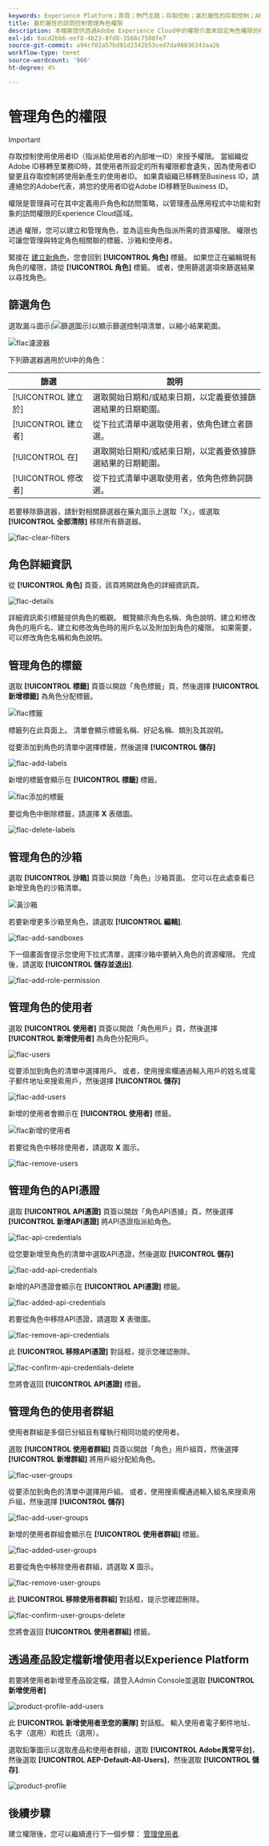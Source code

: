 ```yaml
---
keywords: Experience Platform；首頁；熱門主題；存取控制；基於屬性的存取控制；ABAC
title: 基於屬性的訪問控制管理角色權限
description: 本檔案提供透過Adobe Experience Cloud中的權限介面來設定角色權限的相關資訊
exl-id: 8acd2bb6-eef8-4b23-8fd8-3566c7508fe7
source-git-commit: a94cf02a57bd91d2342b53ced7da98836343aa2b
workflow-type: tm+mt
source-wordcount: '966'
ht-degree: 4%

---
```


# 管理角色的權限

>[!IMPORTANT]
>
>存取控制使用使用者ID（指派給使用者的內部唯一ID）來授予權限。 當組織從Adobe ID移轉至業務ID時，其使用者所設定的所有權限都會遺失，因為使用者ID變更且存取控制將使用新產生的使用者ID。 如果貴組織已移轉至Business ID，請連絡您的Adobe代表，將您的使用者ID從Adobe ID移轉至Business ID。

權限是管理員可在其中定義用戶角色和訪問策略，以管理產品應用程式中功能和對象的訪問權限的Experience Cloud區域。

透過 權限，您可以建立和管理角色，並為這些角色指派所需的資源權限。 權限也可讓您管理與特定角色相關聯的標籤、沙箱和使用者。

緊接在 [建立新角色](#create-a-new-role)，您會回到 **[!UICONTROL 角色]** 標籤。 如果您正在編輯現有角色的權限，請從 **[!UICONTROL 角色]** 標籤。 或者，使用篩選選項來篩選結果以尋找角色。

## 篩選角色

選取漏斗圖示(![篩選圖示](../../images/icon.png))以顯示篩選控制項清單，以縮小結果範圍。

![flac濾波器](../../images/flac-ui/flac-filters.png)

下列篩選器適用於UI中的角色：

| 篩選 | 說明 |
| --- | --- |
| [!UICONTROL 建立於] | 選取開始日期和/或結束日期，以定義要依據篩選結果的日期範圍。 |
| [!UICONTROL 建立者] | 從下拉式清單中選取使用者，依角色建立者篩選。 |
| [!UICONTROL 在] | 選取開始日期和/或結束日期，以定義要依據篩選結果的日期範圍。 |
| [!UICONTROL 修改者] | 從下拉式清單中選取使用者，依角色修飾詞篩選。 |

若要移除篩選器，請針對相關篩選器在藥丸圖示上選取「X」，或選取 **[!UICONTROL 全部清除]** 移除所有篩選器。

![flac-clear-filters](../../images/flac-ui/flac-clear-filters.png)

## 角色詳細資訊

從 **[!UICONTROL 角色]** 頁簽，該頁將開啟角色的詳細資訊頁。

![flac-details](../../images/flac-ui/flac-details.png)

詳細資訊索引標籤提供角色的概觀。 概覽顯示角色名稱、角色說明、建立和修改角色的用戶名、建立和修改角色時的用戶名以及附加到角色的權限。 如果需要，可以修改角色名稱和角色說明。

## 管理角色的標籤

選取 **[!UICONTROL 標籤]** 頁簽以開啟「角色標籤」頁，然後選擇 **[!UICONTROL 新增標籤]** 為角色分配標籤。

![flac標籤](../../images/flac-ui/flac-labels.png)

標籤列在此頁面上。 清單會顯示標籤名稱、好記名稱、類別及其說明。

從要添加到角色的清單中選擇標籤，然後選擇 **[!UICONTROL 儲存]**

![flac-add-labels](../../images/flac-ui/flac-add-labels.png)

新增的標籤會顯示在 **[!UICONTROL 標籤]** 標籤。

![flac添加的標籤](../../images/flac-ui/flac-added-labels.png)

要從角色中刪除標籤，請選擇 **X** 表徵圖。

![flac-delete-labels](../../images/flac-ui/flac-delete-labels.png)

## 管理角色的沙箱

選取 **[!UICONTROL 沙箱]** 頁簽以開啟「角色」沙箱頁面。 您可以在此處查看已新增至角色的沙箱清單。

![黃沙箱](../../images/flac-ui/flac-sandboxes.png)

若要新增更多沙箱至角色，請選取 **[!UICONTROL 編輯]**.

![flac-add-sandboxes](../../images/flac-ui/flac-add-sandboxes.png)

下一個畫面會提示您使用下拉式清單，選擇沙箱中要納入角色的資源權限。 完成後，請選取 **[!UICONTROL 儲存並退出]**.

![flac-add-role-permission](../../images/flac-ui/flac-add-role-permission.png)

## 管理角色的使用者

選取 **[!UICONTROL 使用者]** 頁簽以開啟「角色用戶」頁，然後選擇 **[!UICONTROL 新增使用者]** 為角色分配用戶。

![flac-users](../../images/flac-ui/flac-users.png)

從要添加到角色的清單中選擇用戶。 或者，使用搜索欄通過輸入用戶的姓名或電子郵件地址來搜索用戶，然後選擇 **[!UICONTROL 儲存]**

![flac-add-users](../../images/flac-ui/flac-add-users.png)

新增的使用者會顯示在 **[!UICONTROL 使用者]** 標籤。

![flac新增的使用者](../../images/flac-ui/flac-added-users.png)

若要從角色中移除使用者，請選取 **X** 圖示。

![flac-remove-users](../../images/flac-ui/flac-remove-users.png)

## 管理角色的API憑證

選取 **[!UICONTROL API憑證]** 頁簽以開啟「角色API憑據」頁，然後選擇 **[!UICONTROL 新增API憑證]** 將API憑證指派給角色。

![flac-api-credentials](../../images/flac-ui/flac-api-credentials.png)

從您要新增至角色的清單中選取API憑證，然後選取 **[!UICONTROL 儲存]**

![flac-add-api-credentials](../../images/flac-ui/flac-add-api-credentials.png)

新增的API憑證會顯示在 **[!UICONTROL API憑證]** 標籤。

![flac-added-api-credentials](../../images/flac-ui/flac-added-api-credentials.png)

若要從角色中移除API憑證，請選取 **X** 表徵圖。

![flac-remove-api-credentials](../../images/flac-ui/flac-remove-api-credentials.png)

此 **[!UICONTROL 移除API憑證]** 對話框，提示您確認刪除。

![flac-confirm-api-credentials-delete](../../images/flac-ui/flac-confirm-api-credentials-delete.png)

您將會返回 **[!UICONTROL API憑證]** 標籤。

## 管理角色的使用者群組

使用者群組是多個已分組且有權執行相同功能的使用者。

選取 **[!UICONTROL 使用者群組]** 頁簽以開啟「角色」用戶組頁，然後選擇 **[!UICONTROL 新增群組]** 將用戶組分配給角色。

![flac-user-groups](../../images/flac-ui/flac-user-groups.png)

從要添加到角色的清單中選擇用戶組。 或者，使用搜索欄通過輸入組名來搜索用戶組，然後選擇 **[!UICONTROL 儲存]**

![flac-add-user-groups](../../images/flac-ui/flac-add-user-groups.png)

新增的使用者群組會顯示在 **[!UICONTROL 使用者群組]** 標籤。

![flac-added-user-groups](../../images/flac-ui/flac-added-user-groups.png)

若要從角色中移除使用者群組，請選取 **X** 圖示。

![flac-remove-user-groups](../../images/flac-ui/flac-remove-user-groups.png)

此 **[!UICONTROL 移除使用者群組]** 對話框，提示您確認刪除。

![flac-confirm-user-groups-delete](../../images/flac-ui/flac-confirm-user-groups-delete.png)

您將會返回 **[!UICONTROL 使用者群組]** 標籤。

## 透過產品設定檔新增使用者以Experience Platform

若要將使用者新增至產品設定檔，請登入Admin Console並選取 **[!UICONTROL 新增使用者]**

![product-profile-add-users](../../images/flac-ui/product-profile-add-users.png)

此 **[!UICONTROL 新增使用者至您的團隊]** 對話框。 輸入使用者電子郵件地址、名字（選用）和姓氏（選用）。

選取鉛筆圖示以選取產品和使用者群組，選取 **[!UICONTROL Adobe異常平台]**，然後選取 **[!UICONTROL AEP-Default-All-Users]**，然後選取  **[!UICONTROL 儲存]**.

![product-profile](../../images/flac-ui/product-profile.png)

## 後續步驟

建立權限後，您可以繼續進行下一個步驟： [管理使用者](users.md).
